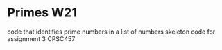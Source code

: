# Primes W21

code that identifies prime numbers in a list of numbers
skeleton code for assignment 3 CPSC457
